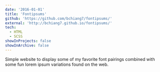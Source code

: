 ```yaml
---
date: '2016-01-01'
title: 'Fontipsums'
github: 'https://github.com/bchiang7/fontipsums/'
external: 'http://bchiang7.github.io/fontipsums/'
tech:
  - HTML
  - SCSS
showInProjects: false
showInArchive: false
---
```


Simple website to display some of my favorite font pairings combined with some fun lorem ipsum variations found on the web.
